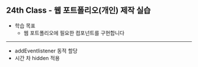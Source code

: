 ## 24th Class - 웹 포트폴리오(개인) 제작 실습

* 학습 목표
  * 웹 포트폴리오에 필요한 컴포넌트를 구현합니다

<hr/>

* addEventlistener 동적 할당
* 시간 차 hidden 적용